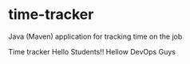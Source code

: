 # time-tracker
Java (Maven) application for tracking time on the job

Time tracker
Hello Students!!
Hellow DevOps Guys
